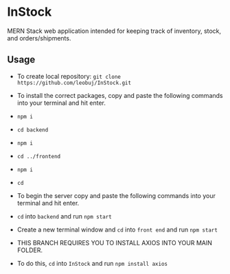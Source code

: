 # InStock
MERN Stack web application intended for keeping track of inventory, stock, and orders/shipments.

## Usage
- To create local repository: ```git clone https://github.com/leobuj/InStock.git```
- To install the correct packages, copy and paste the following commands into your terminal and hit enter. 
- ```npm i```
- ```cd backend```
- ```npm i```
- ```cd ../frontend```
- ```npm i```
- ```cd```

- To begin the server copy and paste the following commands into your terminal and hit enter.
- ```cd``` into ```backend``` and run ```npm start```
- Create a new terminal window and ```cd``` into ```front end``` and run ```npm start```

- THIS BRANCH REQUIRES YOU TO INSTALL AXIOS INTO YOUR MAIN FOLDER.
- To do this, ```cd``` into ```InStock``` and run ```npm install axios```

